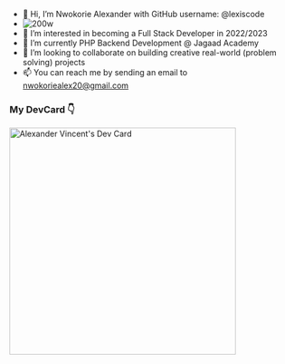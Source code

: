 - 👋 Hi, I’m Nwokorie Alexander with GitHub username: @lexiscode
- ![200w](https://user-images.githubusercontent.com/106952550/191071307-bdd26ed3-0f13-472c-9d01-817121faeb6b.gif)
- 👀 I’m interested in becoming a Full Stack Developer in 2022/2023
- 🌱 I’m currently PHP Backend Development @ Jagaad Academy 
- 💞️ I’m looking to collaborate on building creative real-world (problem solving) projects
- 📫 You can reach me by sending an email to nwokoriealex20@gmail.com

### My DevCard <g-emoji class="g-emoji" alias="point_down" fallback-src="https://github.githubassets.com/images/icons/emoji/unicode/1f447.png">👇</g-emoji>
<a href="https://app.daily.dev/Lexiscode"><img src="https://api.daily.dev/devcards/caa40d2d0d2940419f186d65d7f963f8.png?r=ng5" width="400" alt="Alexander Vincent's Dev Card"/></a>


